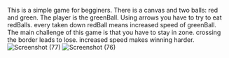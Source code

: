 This is a simple game for begginers. There is a canvas and two balls: red and green. The player is the greenBall.
Using arrows you have to try to eat redBalls. every taken down redBall means increased speed of greenBall.
The main challenge of this game is that you have to stay in zone. 
crossing the border leads to lose. increased speed makes winning harder.![Screenshot (77)](https://user-images.githubusercontent.com/77580098/216824599-d91e5eb8-1220-40be-905b-014d787cb528.png)
![Screenshot (76)](https://user-images.githubusercontent.com/77580098/216824600-70bab1d7-424d-4833-b96b-8d67a0871883.png)
